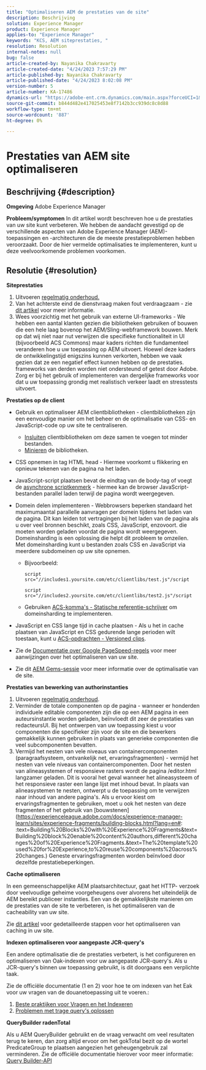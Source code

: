 ```yaml
---
title: "Optimaliseren AEM de prestaties van de site"
description: Beschrijving
solution: Experience Manager
product: Experience Manager
applies-to: "Experience Manager"
keywords: "KCS, AEM siteprestaties, "
resolution: Resolution
internal-notes: null
bug: false
article-created-by: Nayanika Chakravarty
article-created-date: "4/24/2023 7:57:29 PM"
article-published-by: Nayanika Chakravarty
article-published-date: "4/24/2023 8:02:08 PM"
version-number: 5
article-number: KA-17486
dynamics-url: "https://adobe-ent.crm.dynamics.com/main.aspx?forceUCI=1&pagetype=entityrecord&etn=knowledgearticle&id=cd56c33a-dae2-ed11-a7c7-6045bd006239"
source-git-commit: b844d482e417025453e8f7142b3cc939dc8c8d88
workflow-type: tm+mt
source-wordcount: '887'
ht-degree: 0%

---
```


# Prestaties van AEM site optimaliseren

## Beschrijving {#description}

<b>Omgeving</b>
Adobe Experience Manager


<b>Probleem/symptomen</b>
In dit artikel wordt beschreven hoe u de prestaties van uw site kunt verbeteren. We hebben de aandacht gevestigd op de verschillende aspecten van Adobe Experience Manager (AEM)-toepassingen en -architecturen die de meeste prestatieproblemen hebben veroorzaakt. Door de hier vermelde optimalisaties te implementeren, kunt u deze veelvoorkomende problemen voorkomen.


## Resolutie {#resolution}


<b>Siteprestaties</b>

1. Uitvoeren [regelmatig onderhoud.](https://experienceleague.adobe.com/docs/experience-manager-cloud-service/content/operations/maintenance.html?lang=en)
2. Van het achterste eind de dienstvraag maken fout verdraagzaam - zie [dit artikel](https://helpx.adobe.com/experience-manager/kb/backend-web-service-call-blocking-threads-AEM.html) voor meer informatie.
3. Wees voorzichtig met het gebruik van externe UI-frameworks - We hebben een aantal klanten gezien die bibliotheken gebruiken of bouwen die een hele laag bovenop het AEM/Sling-webframework bouwen. Merk op dat wij niet naar nut verwijzen die specifieke functionaliteit in UI (bijvoorbeeld ACS Commons) maar kaders richten die fundamenteel veranderen hoe u uw toepassing op AEM uitvoert. Hoewel deze kaders de ontwikkelingstijd enigszins kunnen verkorten, hebben we vaak gezien dat ze een negatief effect kunnen hebben op de prestaties.
frameworks van derden worden niet ondersteund of getest door Adobe. Zorg er bij het gebruik of implementeren van dergelijke frameworks voor dat u uw toepassing grondig met realistisch verkeer laadt en stresstests uitvoert.


<b>Prestaties op de client</b>

- Gebruik en optimaliseer AEM clientbibliotheken - clientbibliotheken zijn een eenvoudige manier om het beheer en de optimalisatie van CSS- en JavaScript-code op uw site te centraliseren.

   - [Insluiten](https://experienceleague.adobe.com/docs/experience-manager-release-information/aem-release-updates/previous-updates/aem-previous-versions.html) clientbibliotheken om deze samen te voegen tot minder bestanden.
   - [Minieren](https://experienceleague.adobe.com/docs/experience-manager-release-information/aem-release-updates/previous-updates/aem-previous-versions.html) de bibliotheken.
- CSS opnemen in tag HTML head - Hiermee voorkomt u flikkering en opnieuw tekenen van de pagina na het laden.
- JavaScript-script plaatsen bevat de eindtag van de body-tag of voegt de [asynchrone scriptkenmerk](https://github.com/nateyolles/aem-clientlib-async) - hiermee kan de browser JavaScript-bestanden parallel laden terwijl de pagina wordt weergegeven.
- Domein delen implementeren - Webbrowsers beperken standaard het maximumaantal parallelle aanvragen per domein tijdens het laden van de pagina. Dit kan leiden tot vertragingen bij het laden van de pagina als u over veel bronnen beschikt, zoals CSS, JavaScript, enzovoort. die moeten worden geladen voordat de pagina wordt weergegeven. Domeinsharding is een oplossing die helpt dit probleem te omzeilen. Met domeinsharding kunt u bestanden zoals CSS en JavaScript via meerdere subdomeinen op uw site opnemen.

   - Bijvoorbeeld:

      ```
      script src="//includes1.yoursite.com/etc/clientlibs/test.js"/script
      ```



      ```
      script src="//includes2.yoursite.com/etc/clientlibs/test2.js"/script
      ```
   - Gebruiken [ACS-komma&#39;s - Statische referentie-schrijver](https://adobe-consulting-services.github.io/acs-aem-commons/features/utils-and-apis/static-reference-rewriter/index.html) om domeinsharding te implementeren.
- JavaScript en CSS lange tijd in cache plaatsen - Als u het in cache plaatsen van JavaScript en CSS gedurende lange perioden wilt toestaan, kunt u [ACS-opdrachten - Versioned clips](https://adobe-consulting-services.github.io/acs-aem-commons/features/versioned-clientlibs/index.html).
- Zie de [Documentatie over Google PageSpeed-regels](https://developers.google.com/speed/docs/insights/rules) voor meer aanwijzingen over het optimaliseren van uw site.
- Zie dit [AEM Gems-sessie](https://experienceleague.adobe.com/#home) voor meer informatie over de optimalisatie van de site.


<b>Prestaties van bewerking van authorinstanties</b>

1. Uitvoeren [regelmatig onderhoud](https://experienceleague.adobe.com/docs/experience-manager-cloud-service/content/operations/maintenance.html?lang=en).
2. Verminder de totale componenten op de pagina - wanneer er honderden individuele editable componenten zijn die op een AEM pagina in een auteursinstantie worden geladen, beïnvloedt dit zeer de prestaties van redacteursUI. Bij het ontwerpen van uw toepassing kiest u voor componenten die specifieker zijn voor de site en die bewerkers gemakkelijk kunnen gebruiken in plaats van generieke componenten die veel subcomponenten bevatten.
3. Vermijd het nesten van vele niveaus van containercomponenten (paragraafsysteem, ontvankelijk net, ervaringsfragmenten) - vermijd het nesten van vele niveaus van containercomponenten. Door het nesten van alineasystemen of responsieve rasters wordt de pagina /editor.html langzamer geladen. Dit is vooral het geval wanneer het alineasysteem of het responsieve raster een lange lijst met inhoud bevat. In plaats van alineasystemen te nesten, ontwerpt u de toepassing om te verwijzen naar inhoud van andere pagina&#39;s. Als u ervoor kiest om ervaringsfragmenten te gebruiken, moet u ook het nesten van deze fragmenten of het gebruik van [bouwstenen](https://experienceleague.adobe.com/docs/experience-manager-learn/sites/experience-fragments/building-blocks.html?lang=en#: :text=Building%20Blocks%20with%20Experience%20Fragments&amp;text=Building%20block%20enable%20content%20authors,different%20changes%20of%20Experience%20Fragments.&amp;text=The%20template%20used%20for%20Experience,to%20reuse%20components%20across%20changes.) Geneste ervaringsfragmenten worden beïnvloed door dezelfde prestatiebeperkingen.


<b>Cache optimaliseren</b>

In een gemeenschappelijke AEM plaatsarchitectuur, gaat het HTTP- verzoek door veelvoudige geheime voorgeheugens over alvorens het uiteindelijk de AEM bereikt publiceer instanties. Een van de gemakkelijkste manieren om de prestaties van de site te verbeteren, is het optimaliseren van de cacheability van uw site.

Zie [dit artikel](https://experienceleague.adobe.com/docs/experience-cloud-kcs/kbarticles/KA-17461.html?lang=en) voor gedetailleerde stappen voor het optimaliseren van caching in uw site.

<b>Indexen optimaliseren voor aangepaste JCR-query&#39;s</b>

Een andere optimalisatie die de prestaties verbetert, is het configureren en optimaliseren van Oak-indexen voor uw aangepaste JCR-query&#39;s. Als u JCR-query&#39;s binnen uw toepassing gebruikt, is dit doorgaans een verplichte taak.

Zie de officiële documentatie (1 en 2) voor hoe te om indexen van het Eak voor uw vragen van de douanetoepassing uit te voeren.:

1. [Beste praktijken voor Vragen en het Indexeren](https://experienceleague.adobe.com/docs/experience-manager-65/deploying/practices/best-practices-for-queries-and-indexing.html?lang=en)
2. [Problemen met trage query&#39;s oplossen](https://experienceleague.adobe.com/docs/experience-manager-65/developing/bestpractices/troubleshooting-slow-queries.html?lang=en)


<b>QueryBuilder radenTotal</b>

Als u AEM QueryBuilder gebruikt en de vraag verwacht om veel resultaten terug te keren, dan zorg altijd ervoor om het gokTotal bezit op de wortel PredicateGroup te plaatsen aangezien het geheugengebruik zal verminderen. Zie de officiële documentatie hierover voor meer informatie: [Query Builder-API](https://experienceleague.adobe.com/docs/experience-manager-65/developing/platform/query-builder/querybuilder-api.html?lang=en#using-p-guesstotal-to-return-the-results)
